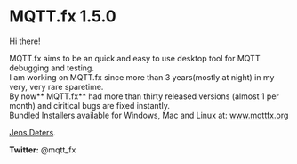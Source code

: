 # MQTT.fx 1.5.0

Hi there!

MQTT.fx aims to be an quick and easy to use desktop tool for MQTT debugging and testing.  
I am working on MQTT.fx since more than 3 years\(mostly at night\) in my very, very rare sparetime.  
By now** MQTT.fx** had more than thirty released versions \(almost 1 per month\) and ciritical bugs are fixed instantly.  
Bundled Installers available for Windows, Mac and Linux at: www.mqttfx.org

[Jens Deters](http://www.jensd.de).



**Twitter:** @mqtt\_fx

